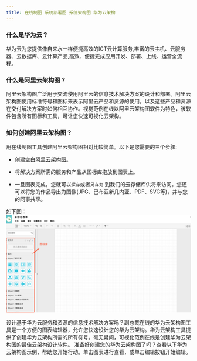 ```yaml
---
title: 在线制图 系统部署图 系统架构图 华为云架构
---
```

### 什么是华为云？

华为云为您提供像自来水一样便捷高效的ICT云计算服务,丰富的云主机、云服务器、云数据库、云计算产品,高效、便捷完成应用开发、部署、上线、运营全流程。

### 什么是阿里云架构图？

阿里云架构图广泛用于交流使用阿里云的信息技术解决方案的设计和部署。阿里云架构图使用标准符号和图标来表示阿里云产品和资源的使用，以及这些产品和资源在交付解决方案时如何相互协作。视觉范例在线以阿里云架构图软件为特色，该软件包含所有图标和工具，可让您快速可视化云架构。

### 如何创建阿里云架构图？

用在线制图工具创建阿里云架构图相对比较简单。以下是您需要的三个步骤:


- 创建空白[阿里云架构图](https://www.freedgo.com/draw-index.html?libs=aliyun;general;basic;arrows2 "阿里云架构图")。 

- 将解决方案所需的服务和产品从图标库拖放到图表上。

- 一旦图表完成，您就可以`保存`或者`另存为` 到我们的云存储库供将来访问。您还可以将您的作品导出为图像(JPG、巴布亚新几内亚、PDF、SVG等)，并与您的同事共享。

如下图：
![阿里云架构图](/public/themes/freedgo/aliyun.png "阿里云架构图")


设计基于华为云服务和资源的信息技术解决方案吗？副总裁在线的华为云架构图工具是一个方便的图表编辑器，允许您快速设计您的华为云架构。华为云架构工具提供了创建华为云架构所需的所有符号。毫无疑问，可视化范例在线是创建华为云架构图的最佳云架构设计软件。   准备好创建您的华为云架构图了吗？查看以下华为云架构图示例，帮助您开始行动。单击图表进行查看，或单击编辑按钮开始编辑。
